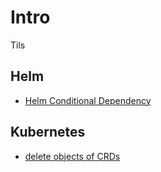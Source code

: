 # Intro
Tils


## Helm
- [Helm Conditional Dependency](/helm/01-conditional-dependencies.MD)

## Kubernetes
- [delete objects of CRDs](K8/01-delete-objects-of-crds.MD)
